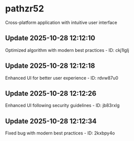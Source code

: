 # pathzr52
Cross-platform application with intuitive user interface

## Update 2025-10-28 12:12:10
Optimized algorithm with modern best practices - ID: ckj1lglj


## Update 2025-10-28 12:12:18
Enhanced UI for better user experience - ID: rdvw87u0


## Update 2025-10-28 12:12:26
Enhanced UI following security guidelines - ID: jb83rxlg


## Update 2025-10-28 12:12:34
Fixed bug with modern best practices - ID: 2kxbpy4o

